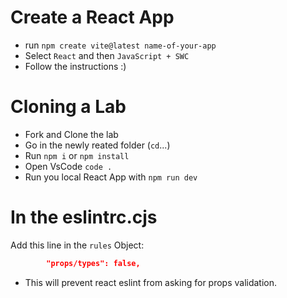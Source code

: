 # Create a React App

- run `npm create vite@latest name-of-your-app`
- Select `React` and then `JavaScript + SWC`
- Follow the instructions :)

# Cloning a Lab

- Fork and Clone the lab
- Go in the newly reated folder (`cd`...)
- Run `npm i` or `npm install`
- Open VsCode `code .`
- Run you local React App with `npm run dev`

# In the eslintrc.cjs

Add this line in the `rules` Object:

```json
		"props/types": false,
```

- This will prevent react eslint from asking for props validation.
